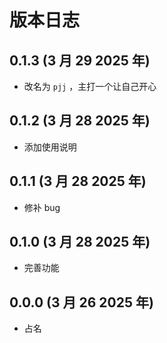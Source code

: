 # 版本日志

## 0.1.3 (3 月 29 2025 年)

- 改名为 `pjj` ，主打一个让自己开心

## 0.1.2 (3 月 28 2025 年)

- 添加使用说明

## 0.1.1 (3 月 28 2025 年)

- 修补 bug

## 0.1.0 (3 月 28 2025 年)

- 完善功能

## 0.0.0 (3 月 26 2025 年)

- 占名

